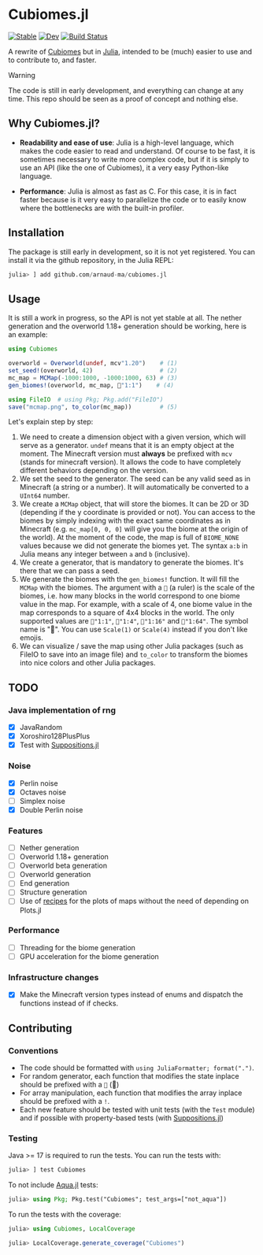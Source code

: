 # Cubiomes.jl

[![Stable](https://img.shields.io/badge/docs-stable-blue.svg)](https://arnaud-ma.github.io/cubiomes.jl/stable/)
[![Dev](https://img.shields.io/badge/docs-dev-blue.svg)](https://arnaud-ma.github.io/cubiomes.jl/dev/)
[![Build Status](https://github.com/arnaud-ma/cubiomes.jl/actions/workflows/CI.yml/badge.svg?branch=main)](https://github.com/arnaud-ma/cubiomes.jl/actions/workflows/CI.yml?query=branch%3Amain)

A rewrite of [Cubiomes](https://github.com/Cubitect/cubiomes) but in [Julia](https://julialang.org/), intended to be (much) easier to use and to contribute to, and faster.

> [!WARNING]
> The code is still in early development, and everything can change at any time. This repo should be seen as a proof of concept and nothing else.

## Why Cubiomes.jl?

- **Readability and ease of use**: Julia is a high-level language, which makes the code easier to read and understand. Of course to be fast, it is sometimes necessary to write more complex code, but if it is simply to use an API (like the one of Cubiomes), it a very easy Python-like language.

- **Performance**: Julia is almost as fast as C. For this case, it is in fact faster because is it very easy to parallelize the code or to easily know where the bottlenecks are with the built-in profiler.

## Installation

The package is still early in development, so it is not yet registered. You can install it via the github repository, in the Julia REPL:

```julia
julia> ] add github.com/arnaud-ma/cubiomes.jl
```

## Usage

It is still a work in progress, so the API is not yet stable at all. The nether generation and the overworld 1.18+ generation should be working, here is an example:

```julia
using Cubiomes

overworld = Overworld(undef, mcv"1.20")    # (1)
set_seed!(overworld, 42)                   # (2)
mc_map = MCMap(-1000:1000, -1000:1000, 63) # (3)
gen_biomes!(overworld, mc_map, 📏"1:1")    # (4)

using FileIO  # using Pkg; Pkg.add("FileIO")
save("mcmap.png", to_color(mc_map))        # (5)
```

Let's explain step by step:

1. We need to create a dimension object with a given version, which will serve as a generator. `undef` means that it is an empty object at the moment. The Minecraft version must **always** be prefixed with `mcv` (stands for minecraft version). It allows the code to have completely different behaviors depending on the version.
2. We set the seed to the generator. The seed can be any valid seed as in Minecraft (a string or a number). It will automatically be converted to a `UInt64` number.
3. We create a `MCMap` object, that will store the biomes. It can be 2D or 3D (depending if the y coordinate is provided or not). You can access to the biomes by simply indexing with the exact same coordinates as in Minecraft (e.g. `mc_map[0, 0, 0]` will give you the biome at the origin of the world). At the moment of the code, the map is full of `BIOME_NONE` values because we did not generate the biomes yet. The syntax `a:b` in Julia means any integer between `a` and `b` (inclusive).
4. We create a generator, that is mandatory to generate the biomes. It's there that we can pass a seed.
5. We generate the biomes with the `gen_biomes!` function. It will fill the `MCMap` with the biomes. The argument with a `📏` (a ruler) is the scale of the biomes, i.e. how many blocks in the world correspond to one biome value in the map. For example, with a scale of 4, one biome value in the map corresponds to a square of 4x4 blocks in the world. The only supported values are `📏"1:1"`, `📏"1:4"`, `📏"1:16"` and `📏"1:64"`. The symbol name is ":straight_ruler:". You can use `Scale(1)` or `Scale(4)` instead if you don't like emojis.
6. We can visualize / save the map using other Julia packages (such as FileIO to save into an image file) and `to_color` to transform the biomes into nice colors and other Julia packages.

## TODO

### Java implementation of rng

- [X] JavaRandom
- [X] Xoroshiro128PlusPlus
- [X] Test with [Suppositions.jl](https://github.com/Seelengrab/Supposition.jl)

### Noise

- [X] Perlin noise
- [X] Octaves noise
- [ ] Simplex noise
- [X] Double Perlin noise

### Features

- [ ] Nether generation
- [ ] Overworld 1.18+ generation
- [ ] Overworld beta generation
- [ ] Overworld generation
- [ ] End generation
- [ ] Structure generation
- [ ] Use of [recipes](https://docs.juliaplots.org/stable/recipes/) for the plots of maps without the need of depending on Plots.jl

### Performance

- [ ] Threading for the biome generation
- [ ] GPU acceleration for the biome generation

### Infrastructure changes

- [X] Make the Minecraft version types instead of enums and dispatch the functions instead of if checks.

## Contributing

### Conventions

- The code should be formatted with `using JuliaFormatter; format(".")`.
- For random generator, each function that modifies the state inplace should be prefixed with a `🎲` (:game_die:)
- For array manipulation, each function that modifies the array inplace should be prefixed with a `!`.
- Each new feature should be tested with unit tests (with the `Test` module) and if possible with property-based tests (with [Suppositions.jl](https://github.com/Seelengrab/Supposition.jl))

### Testing

Java >= 17 is required to run the tests.
You can run the tests with:
```julia
julia> ] test Cubiomes
```

To not include [Aqua.jl](https://github.com/JuliaTesting/Aqua.jl) tests:
```julia
julia> using Pkg; Pkg.test("Cubiomes"; test_args=["not_aqua"])
```

To run the tests with the coverage:
```julia
julia> using Cubiomes, LocalCoverage

julia> LocalCoverage.generate_coverage("Cubiomes")
```

